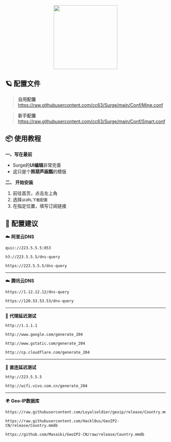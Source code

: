 <div align="center">
 <img src="https://raw.githubusercontent.com/cc63/Surge/main/Module/Surge.png" width="200">
</div>

## 🪐 配置文件

> **自用配置** https://raw.githubusercontent.com/cc63/Surge/main/Conf/Mine.conf

> **新手配置** https://raw.githubusercontent.com/cc63/Surge/main/Conf/Smart.conf

## 📦 使用教程

 **一、写在最前**

 - Surge的**UI编辑**非常完善
 - 这只是个**照葫芦画瓢**的模版


 **二、 开始安装**

 1. 前往首页，点击左上角
 2. 选择`从URL下载配置`
 3. 在指定位置，填写订阅链接


## 🧩 配置建议


☁️ **阿里云DNS** 

```
quic://223.5.5.5:853
```

```
h3://223.5.5.5/dns-query
```

```
https://223.5.5.5/dns-query
```

---

☁️ **腾讯云DNS** 

```
https://1.12.12.12/dns-query
```
 
```
https://120.53.53.53/dns-query
```

---

🚀 **代理延迟测试** 

```
http://1.1.1.1
```

```
http://www.google.com/generate_204
```

```
http://www.gstatic.com/generate_204
```

```
http://cp.cloudflare.com/generate_204
```

---

🚀 **直连延迟测试** 

```
http://223.5.5.5
```

```
http://wifi.vivo.com.cn/generate_204
```

---

🌍 **Geo-IP数据库**

```
https://raw.githubusercontent.com/Loyalsoldier/geoip/release/Country.mmdb
```

```
https://raw.githubusercontent.com/Hackl0us/GeoIP2-CN/release/Country.mmdb
```

```
https://github.com/Masaiki/GeoIP2-CN/raw/release/Country.mmdb
```
